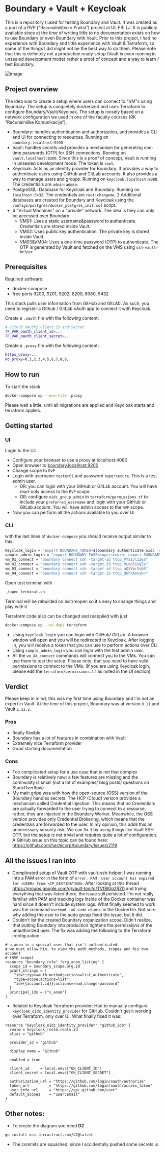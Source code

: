 # Boundary + Vault + Keycloak

This is a repository I used for testing Boundary and Vault. It was created as a part of a RVP ("Racunalništvo v Praksi") project at UL FRI LJ. It is publicly available since at the time of writing little to no documentation exists on how to use Boundary or even Boundary with Vault. Prior to this project, I had no experience with Boundary and little experience with Vault & Terraform, so some of the things I did might not be the best way to do them. Please note that this is definitely not a production ready setup (Vault is even running in unsealed development mode) rather a proof of concept and a way to learn / test Boundary.

![image](docs/out.svg)

## Project overview

The idea was to create a setup where users can connect to "VM"s using Boundary. The setup is completely dockerized and uses Terraform to configure Boundary/Vault/Keycloak. The setup is loosely based on a network configuration we used in one of the faculty courses (RK "Računalniške Komunikacije").
- Boundary: handles authentication and authorization, and provides a CLI and UI for connecting to resources. Running on `baundary.localhost:9200`
- Vault: handles secrets and provides a mechanism for generating one-time passwords (OTP) for SSH connections. Running on `vault.localhost:8200`. Since this is a proof of concept, Vault is running in unsealed development mode. The token is `root`.
- Keycloak: Acts as an identity provider for Boundary. It provides a way to authenticate users using GitHub and GitLab accounts. It also provides a way to manage users and groups. Running on `keycloak.localhost:8080`. The credentials are `admin:admin`.
- PostgreSQL: Database for Keycloak and Boundary. Running on `localhost:5432`. The credentials are `root:changeme`. 2 Additional databases are created for Boundary and Keycloak using the `configs/postgres/docker_postgres_init.sql` script.
- 4 "Virtual Machines" on a "private" network. The idea is they can only be accessed over Boundary:
  - VM01: Uses a static username&password to authenticate. Credentials are stored inside Vault.
  - VM02: Uses public key authentication. The private key is stored inside Vault.
  - VM03&VM04: Uses a one-time password (OTP) to authenticate. The OTP is generated by Vault and fetched on the VMS using `ssh-vault-helper`

## Prerequisites

Required software:
- docker-compose
- free ports 9200, 9201, 9202, 8200, 8080, 5432

This stack pulls user information from GitHub and GitLAb. As such, you need to register a Github / GitLab oAuth app to connect it with Keycloak.

Create a `.oauth` file with the following content:

```sh
# GitHub OAuth2 Client ID and Secret
TF_VAR_oauth_client_id=...
TF_VAR_oauth_client_secret=...
```

Create a `.proxy` file with the following content:

```sh
https_proxy=...
no_proxy=0,1,2,3,4,5,6,7,8,9,
```

## How to run

To start the stack

```sh
docker-compose up --env-file .proxy
```

Please wait a little, until all migrations are applied and Keycloak starts and terraform applies.

## Getting started


### UI

Login to the UI:
  - Configure your browser to use a proxy at localhost:4080
  - Open browser to [boundary.localhost:9200](http://boundary.localhost:9200)
  - Change scope to `RVP`
  - Login with username `tester01` and password `supersecure`. This is a test admin user.
    - OR: you can login with your GitHub or GitLab account. You will have read-only access to the `RVP` scope.
    - OR: configure `oidc_group_admin` in `terraform/permissions.tf` to include your `preferred_username` and login with your GitHub or GitLab account. You will have admin access to the `RVP` scope.
  - Now you can perform all the actions available to you over UI


### CLI

with the last lines of `docker-compose` you should receive output similar to this:

```sh
keycloak_login = "export BOUNDARY_TOKEN=$(boundary authenticate oidc -auth-method-id=amoidc_aEffgDrBuT -keyring-type=none -format=json | jq -r '.item.attributes.token')"
sample_admin_login = "export BOUNDARY_PASS=supersecure; export BOUNDARY_TOKEN=$(boundary authenticate password -auth-method-id=ampw_M5k0qeDRe5 -login-name=tester01 -password=env://BOUNDARY_PASS -keyring-type=none -format=json | jq -r '.item.attributes.token')"
vm_01_connect = "boundary connect ssh -target-id ttcp_VYSIJl12Ga"
vm_02_connect = "boundary connect ssh -target-id ttcp_mLdplGvQZp"
vm_03_connect = "boundary connect ssh -target-id ttcp_aQXVmrSsN6"
vm_04_connect = "boundary connect ssh -target-id ttcp_OUhkAonyHn"
```

Open test terminal with

```sh
./open-terminal.sh
```
Terminal will be rebuilded on exit/reopen so it's easy to change things and play with it

Terraform code also can be changed and reapplied with just
```sh
docker-compose up --no-deps terraform
```


- Using `keycloak_login` you can login with GitHub/ GitLab. A browser window will open and you will be redirected to Keycloak. After logging in, you will receive a token that you can use to perform actions over CLI.
- Using `sample_admin_login` you can login with the test admin user.
- All the `vm_XX_connect` commands will connect you to the VMs. You can use them to test the setup. Please note, that you need to have valid permissions to connect to the VMs. (If you are using Keycloak login, please edit the `terraform/permissions.tf` as noted in the UI section)
## Verdict

Please keep in mind, this was my first time using Boundary and I'm not an expert in Vault. At the time of this project, Boundary was at version `0.11` and Vault `1.12.2`.

### Pros

- Really flexible
- Boundary has a lot of features in combination with Vault
- Extremely nice Terraform provider
- Good starting documentation

### Cons

- Too complicated setup for a use case that is not that complex
- Boundary is relatively new: a few features are missing and the community is small (not a lot of examples/ blog posts/ questions on StackOverflow)
- My main gripe was with how the open-source (OSS) version of the Boundary handles secrets. The HCP (Cloud) version provides a mechanism called Credential Injection. This means that no Credentials are actually forwarded to the user trying to connect to a resource, rather, they are injected in the Boundary Worker. Meanwhile, the OSS version provides only Credential Brokering, which means that the credentials are forwarded to the user. In my opinion, this adds this an unnecessary security risk. We can fix it by using things like Vault SSH OTP, but the setup is not trivial and requires quite a lot of configuration. A GitHub issue on this topic can be found here: https://github.com/hashicorp/boundary/issues/2119

## All the issues I ran into

- Complicated setup of Vault OTP with vault-ssh-helper. I was running into a PAM error in the form of `error: PAM: User account has expired for <USER> from <IP_DESTINATION>`. After looking at this thread https://groups.google.com/g/vault-tool/c/TVf8Ktg2RZ0 and trying everything that was listed there, the issue still persisted. I'm not really familiar with PAM and tracking logs inside of the Docker container was hard since it doesn't include system logs. What finally seemed to work was the command `usermod -aG sudo ubuntu` in the Dockerfile. Not sure why adding the user to the sudo group fixed the issue, but it did.
- Couldn't list the created Boundary organization scope. Didn't realize, that putting Boundary into production tightens the permissions of the unauthorized user. The fix was adding the following to the Terraform configuration:

```hcl
# u_anon is a special user that isn't authenticated
# we must allow him, to view the auth methods, scopes and his own account
# (RVP scope)
resource "boundary_role" "org_anon_listing" {
  scope_id = boundary_scope.org.id
  grant_strings = [
    "id=*;type=auth-method;actions=list,authenticate",
    "type=scope;actions=list",
    "id={{account.id}};actions=read,change-password"
  ]
  principal_ids = ["u_anon"]
}
```
- Related to Keycloak Terraform provider: Had to manually configure `keycloak_oidc_identity_provider` for GitHub. Couldn't get it working over Terraform, only over UI. What finally fixed it was:
```hcl
resource "keycloak_oidc_identity_provider" "github_idp" {
  realm = keycloak_realm.realm.id
  alias = "github"

  provider_id = "github"

  display_name = "GitHub"

  enabled = true

  client_id     = local.envs["GH_CLIENT_ID"]
  client_secret = local.envs["GH_CLIENT_SECRET"]

  authorization_url = "https://github.com/login/oauth/authorize"
  token_url         = "https://github.com/login/oauth/access_token"
  user_info_url     = "https://api.github.com/user"
  default_scopes    = "user:email"
}

```

## Other notes:

- To create the diagram you need **D2**

```sh
go install oss.terrastruct.com/d2@latest
```

- The commits are squashed, since I accidentally pushed some secrets :o